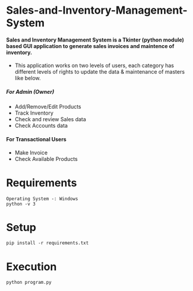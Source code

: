 # Sales-and-Inventory-Management-System

#### Sales and Inventory Management System is a Tkinter (python module) based GUI application to generate sales invoices and maintence of inventory.

*	This application works on two levels of users, each category has different levels of rights to update the data & maintenance of masters like below.

##### For Admin (Owner)
*	Add/Remove/Edit Products
*	Track Inventory
*	Check and review Sales data
*	Check Accounts data

#### For Transactional Users
*	Make Invoice
*	Check Available Products

# Requirements
```
Operating System -: Windows
python -v 3
```

# Setup 
```
pip install -r requirements.txt
```

# Execution
```
python program.py
```
